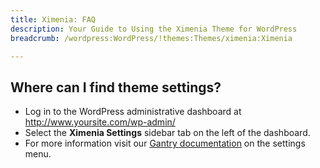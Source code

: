 ```yaml
---
title: Ximenia: FAQ
description: Your Guide to Using the Ximenia Theme for WordPress
breadcrumb: /wordpress:WordPress/!themes:Themes/ximenia:Ximenia

---
```


Where can I find theme settings?
-----
* Log in to the WordPress administrative dashboard at http://www.yoursite.com/wp-admin/
* Select the **Ximenia Settings** sidebar tab on the left of the dashboard.
* For more information visit our [Gantry documentation][gantry] on the settings menu.



[gantry]: http://gantry-framework.org/documentation/wordpress/configure/